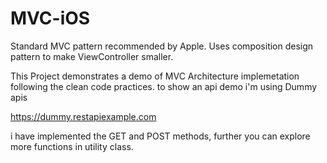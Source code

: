 # MVC-iOS
Standard MVC pattern recommended by Apple. Uses composition design pattern to make ViewController smaller.


This Project demonstrates a demo of MVC Architecture implemetation following the clean code practices.
to show an api demo i'm using Dummy apis 

https://dummy.restapiexample.com

i have implemented the GET and POST methods, further you can explore more functions in utility class.
